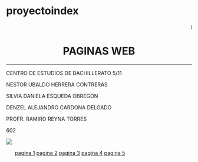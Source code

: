 # proyectoindex
<HTML>
<HEAD>

<BODY>
  <p> <marquee>BIENVENIDO A NUESTRA PAGINA</marquee>
<CENTER><H1>PAGINAS WEB</H1></CENTER>
<HR>
<P>CENTRO DE ESTUDIOS DE BACHILLERATO 5/11
<P>NESTOR UBALDO HERRERA CONTRERAS
<P>SILVIA DANIELA ESQUEDA OBREGON
<P>DENZEL ALEJANDRO CARDONA DELGADO
<P>PROFR. RAMIRO REYNA TORRES 
<P>602
<P>
<img src="https://encrypted-tbn0.gstatic.com/images?q=tbn:ANd9GcTJvXTV_RGtLKkZYQYkoIw1BuZAOL3FHGYSPw&s">
   <ul>
          <a href="pagina1.html">pagina 1</a>
          <a href="pagina 2.html">pagina 2</a>
          <a href="pagina 3.html">pagina 3</a>
          <a href="pagina 4.html">pagina 4</a> 
          <a href="pagina 5.html">pagina 5</a>

